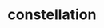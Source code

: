 ---
title: "constellation"
hashtag: "constellation"
layout: hashtag
related:
  - Asterism
  - Star
tags:
  - Astronomy
  - Sky
---